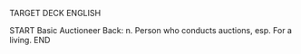 TARGET DECK
ENGLISH

START
Basic
Auctioneer
Back: n. Person who conducts auctions, esp. For a living.
END

